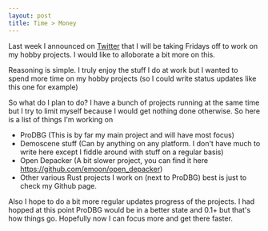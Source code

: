 ```yaml
---
layout: post
title: Time > Money
---
```


Last week I announced on [Twitter](https://twitter.com/daniel_collin/status/691638832672980992) that I will be taking Fridays off to work on my hobby projects. I would like to alloborate a bit more on this.

Reasoning is simple. I truly enjoy the stuff I do at work but I wanted to spend more time on my hobby projects (so I could write status updates like this one for example) 

So what do I plan to do? I have a bunch of projects running at the same time but I try to limit myself because I would get nothing done otherwise. So here is a list of things I'm working on

* ProDBG (This is by far my main project and will have most focus)
* Demoscene stuff (Can by anything on any platform. I don't have much to write here except I fiddle around with stuff on a regular basis)
* Open Depacker (A bit slower project, you can find it here https://github.com/emoon/open_depacker)
* Other various Rust projects I work on (next to ProDBG) best is just to check my Github page.

Also I hope to do a bit more regular updates progress of the projects. I had hopped at this point ProDBG would be in a better state and 0.1+ but that's how things go. Hopefully now I can focus more and get there faster.
